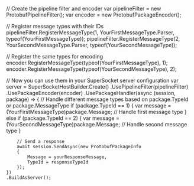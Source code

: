 // Create the pipeline filter and encoder
var pipelineFilter = new ProtobufPipelineFilter();
var encoder = new ProtobufPackageEncoder();

// Register message types with their IDs
pipelineFilter.RegisterMessageType(1, YourFirstMessageType.Parser, typeof(YourFirstMessageType));
pipelineFilter.RegisterMessageType(2, YourSecondMessageType.Parser, typeof(YourSecondMessageType));

// Register the same types for encoding
encoder.RegisterMessageType(typeof(YourFirstMessageType), 1);
encoder.RegisterMessageType(typeof(YourSecondMessageType), 2);

// Now you can use them in your SuperSocket server configuration
var server = SuperSocketHostBuilder.Create<ProtobufPackageInfo>()
    .UsePipelineFilter(pipelineFilter)
    .UsePackageEncoder(encoder)
    .UsePackageHandler(async (session, package) =>
    {
        // Handle different message types based on package.TypeId or package.MessageType
        if (package.TypeId == 1)
        {
            var message = (YourFirstMessageType)package.Message;
            // Handle first message type
        }
        else if (package.TypeId == 2)
        {
            var message = (YourSecondMessageType)package.Message;
            // Handle second message type
        }
        
        // Send a response
        await session.SendAsync(new ProtobufPackageInfo
        {
            Message = yourResponseMessage,
            TypeId = responseTypeId
        });
    })
    .BuildAsServer();
